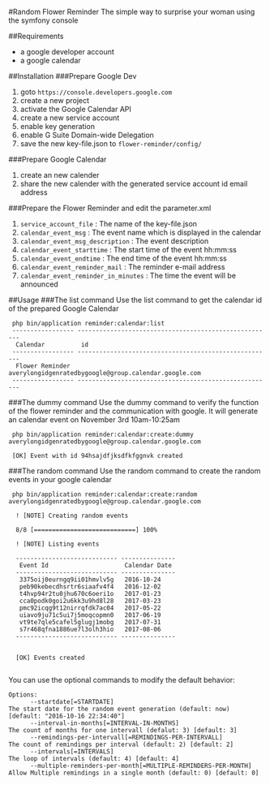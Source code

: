 #Random Flower Reminder
The simple way to surprise your woman using the symfony console

##Requirements
- a google developer account
- a google calendar

##Installation
###Prepare Google Dev
1. goto `https://console.developers.google.com`
2. create a new project
3. activate the Google Calendar API
4. create a new service account
5. enable key generation
6. enable G Suite Domain-wide Delegation
7. save the new key-file.json to `flower-reminder/config/`

###Prepare Google Calendar
1. create an new calender
2. share the new calender with the generated service account id email address

###Prepare the Flower Reminder and edit the parameter.xml
1. `service_account_file` : The name of the key-file.json
2. `calendar_event_msg` : The event name which is displayed in the calendar
3. `calendar_event_msg_description` : The event description
4. `calendar_event_starttime` : The start time of the event hh:mm:ss
5. `calendar_event_endtime` : The end time of the event hh:mm:ss
6. `calendar_event_reminder_mail` : The reminder e-mail address
6. `calendar_event_reminder_in_minutes` : The time the event will be announced

##Usage
###The list command
Use the list command to get the calendar id of the prepared Google Calendar
```
 php bin/application reminder:calendar:list
 ----------------- ------------------------------------------------------ 
  Calendar          id                                                    
 ----------------- ------------------------------------------------------ 
  Flower Reminder   averylongidgenratedbygoogle@group.calendar.google.com  
 ----------------- ------------------------------------------------------
```
###The dummy command
Use the dummy command to verify the function of the flower reminder and the communication with google.
It will generate an calendar event on November 3rd 10am-10:25am
```
 php bin/application reminder:calendar:create:dummy averylongidgenratedbygoogle@group.calendar.google.com
 
 [OK] Event with id 94hsajdfjksdfkfggnvk created     
```
###The random command
Use the random command to create the random events in your google calendar
```
 php bin/application reminder:calendar:create:random averylongidgenratedbygoogle@group.calendar.google.com
 
  ! [NOTE] Creating random events                                                                                        
 
  8/8 [============================] 100%
  
  ! [NOTE] Listing events                                                                                                
 
  ---------------------------- --------------- 
   Event Id                     Calendar Date  
  ---------------------------- --------------- 
   3375oij0eurngq9ii01hmvlv5g   2016-10-24     
   peb90kebecdhsrtr6siaafv4f4   2016-12-02     
   t4hvp94r2tu0jhu670c6oeri1o   2017-01-23     
   cca0podk0goi2u6kk3u9hd8l28   2017-03-23     
   pmc92icqg9t12nirrqfdk7ac04   2017-05-22     
   uiavo9ju71c5ui7j5moqcopmn0   2017-06-19     
   vt9te7qle5cafel5glugj1mobg   2017-07-31     
   s7r468qfna1886ue7l3olh3hio   2017-08-06     
  ---------------------------- --------------- 
 
                                                                                                                         
  [OK] Events created                                                                                                    
                                                                                                                         
```

You can use the optional commands to modify the default behavior:

```
Options:
      --startdate[=STARTDATE]                                        The start date for the random event generation (default: now) [default: "2016-10-16 22:34:40"]
      --interval-in-months[=INTERVAL-IN-MONTHS]                      The count of months for one intervall (defalut: 3) [default: 3]
      --remindings-per-intervall[=REMINDINGS-PER-INTERVALL]          The count of remindings per interval (default: 2) [default: 2]
      --intervals[=INTERVALS]                                        The loop of intervals (default: 4) [default: 4]
      --multiple-reminders-per-month[=MULTIPLE-REMINDERS-PER-MONTH]  Allow Multiple remindings in a single month (default: 0) [default: 0]
```
